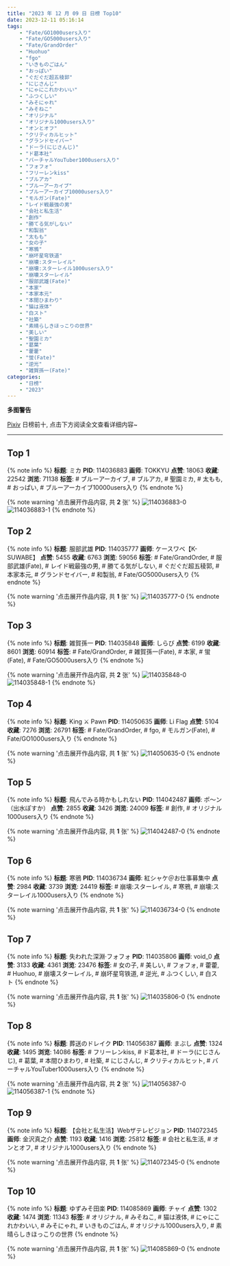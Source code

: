 ```yaml
---
title: "2023 年 12 月 09 日 日榜 Top10"
date: 2023-12-11 05:16:14
tags:
    - "Fate/GO1000users入り"
    - "Fate/GO5000users入り"
    - "Fate/GrandOrder"
    - "Huohuo"
    - "fgo"
    - "いきものごはん"
    - "おっぱい"
    - "ぐだぐだ超五稜郭"
    - "にじさんじ"
    - "にゃにこれかわいい"
    - "ふつくしい"
    - "みそにゃれ"
    - "みそねこ"
    - "オリジナル"
    - "オリジナル1000users入り"
    - "オンとオフ"
    - "クリティカルヒット"
    - "グランドセイバー"
    - "ドーラ(にじさんじ)"
    - "ド葛本社"
    - "バーチャルYouTuber1000users入り"
    - "フォフォ"
    - "フリーレンkiss"
    - "ブルアカ"
    - "ブルーアーカイブ"
    - "ブルーアーカイブ10000users入り"
    - "モルガン(Fate)"
    - "レイド戦最強の男"
    - "会社と私生活"
    - "創作"
    - "勝てる気がしない"
    - "和製翁"
    - "太もも"
    - "女の子"
    - "寒鴉"
    - "崩坏星穹铁道"
    - "崩壊:スターレイル"
    - "崩壊:スターレイル1000users入り"
    - "崩壊スターレイル"
    - "服部武雄(Fate)"
    - "本家"
    - "本家本元"
    - "本間ひまわり"
    - "猫は液体"
    - "白スト"
    - "社築"
    - "素晴らしきほっこりの世界"
    - "美しい"
    - "聖園ミカ"
    - "葛葉"
    - "藿藿"
    - "蛍(Fate)"
    - "逆光"
    - "雑賀孫一(Fate)"
categories:
    - "日榜"
    - "2023"
---
```


<i class="fa fa-triangle-exclamation"></i>**多图警告**<i class="fa fa-triangle-exclamation"></i>

[Pixiv](https://www.pixiv.net/) 日榜前十, 点击下方阅读全文查看详细内容~

<!-- more -->

---

## Top 1

{% note info %}
**标题**: ミカ
**PID**: 114036883 **画师**: TOKKYU
**点赞**: 18063 **收藏**: 22542 **浏览**: 71138
**标签**: # ブルーアーカイブ, # ブルアカ, # 聖園ミカ, # 太もも, # おっぱい, # ブルーアーカイブ10000users入り
{% endnote %}

{% note warning '点击展开作品内容, 共 **2** 张' %}
![114036883-0](https://i.pixiv.re/img-original/img/2023/12/08/00/27/58/114036883_p0.jpg)
![114036883-1](https://i.pixiv.re/img-original/img/2023/12/08/00/27/58/114036883_p1.jpg)
{% endnote %}

## Top 2

{% note info %}
**标题**: 服部武雄
**PID**: 114035777 **画师**: ケースワベ【K-SUWABE】
**点赞**: 5455 **收藏**: 6763 **浏览**: 59056
**标签**: # Fate/GrandOrder, # 服部武雄(Fate), # レイド戦最強の男, # 勝てる気がしない, # ぐだぐだ超五稜郭, # 本家本元, # グランドセイバー, # 和製翁, # Fate/GO5000users入り
{% endnote %}

{% note warning '点击展开作品内容, 共 **1** 张' %}
![114035777-0](https://i.pixiv.re/img-original/img/2023/12/08/00/00/18/114035777_p0.jpg)
{% endnote %}

## Top 3

{% note info %}
**标题**: 雑賀孫一
**PID**: 114035848 **画师**: しらび
**点赞**: 6199 **收藏**: 8601 **浏览**: 60914
**标签**: # Fate/GrandOrder, # 雑賀孫一(Fate), # 本家, # 蛍(Fate), # Fate/GO5000users入り
{% endnote %}

{% note warning '点击展开作品内容, 共 **2** 张' %}
![114035848-0](https://i.pixiv.re/img-original/img/2023/12/08/00/00/38/114035848_p0.jpg)
![114035848-1](https://i.pixiv.re/img-original/img/2023/12/08/00/00/38/114035848_p1.jpg)
{% endnote %}

## Top 4

{% note info %}
**标题**: King ⚔ Pawn
**PID**: 114050635 **画师**: Li Flag
**点赞**: 5104 **收藏**: 7276 **浏览**: 26791
**标签**: # Fate/GrandOrder, # fgo, # モルガン(Fate), # Fate/GO1000users入り
{% endnote %}

{% note warning '点击展开作品内容, 共 **1** 张' %}
![114050635-0](https://i.pixiv.re/img-original/img/2023/12/08/17/25/07/114050635_p0.jpg)
{% endnote %}

## Top 5

{% note info %}
**标题**: 飛んでみる時かもしれない
**PID**: 114042487 **画师**: ポ～ン（出水ぽすか）
**点赞**: 2855 **收藏**: 3426 **浏览**: 24009
**标签**: # 創作, # オリジナル1000users入り
{% endnote %}

{% note warning '点击展开作品内容, 共 **1** 张' %}
![114042487-0](https://i.pixiv.re/img-original/img/2023/12/08/07/30/01/114042487_p0.jpg)
{% endnote %}

## Top 6

{% note info %}
**标题**: 寒鴉
**PID**: 114036734 **画师**: 紅シャケ＠お仕事募集中
**点赞**: 2984 **收藏**: 3739 **浏览**: 24419
**标签**: # 崩壊:スターレイル, # 寒鴉, # 崩壊:スターレイル1000users入り
{% endnote %}

{% note warning '点击展开作品内容, 共 **1** 张' %}
![114036734-0](https://i.pixiv.re/img-original/img/2023/12/08/00/23/28/114036734_p0.jpg)
{% endnote %}

## Top 7

{% note info %}
**标题**: 失われた深淵·フォフォ
**PID**: 114035806 **画师**: void_0
**点赞**: 3133 **收藏**: 4361 **浏览**: 23476
**标签**: # 女の子, # 美しい, # フォフォ, # 藿藿, # Huohuo, # 崩壊スターレイル, # 崩坏星穹铁道, # 逆光, # ふつくしい, # 白スト
{% endnote %}

{% note warning '点击展开作品内容, 共 **1** 张' %}
![114035806-0](https://i.pixiv.re/img-original/img/2023/12/08/00/00/26/114035806_p0.jpg)
{% endnote %}

## Top 8

{% note info %}
**标题**: 葬送のドレイク
**PID**: 114056387 **画师**: まぶし
**点赞**: 1324 **收藏**: 1495 **浏览**: 14086
**标签**: # フリーレンkiss, # ド葛本社, # ドーラ(にじさんじ), # 葛葉, # 本間ひまわり, # 社築, # にじさんじ, # クリティカルヒット, # バーチャルYouTuber1000users入り
{% endnote %}

{% note warning '点击展开作品内容, 共 **2** 张' %}
![114056387-0](https://i.pixiv.re/img-original/img/2023/12/08/21/08/11/114056387_p0.jpg)
![114056387-1](https://i.pixiv.re/img-original/img/2023/12/08/21/08/11/114056387_p1.jpg)
{% endnote %}

## Top 9

{% note info %}
**标题**: 【会社と私生活】Webザテレビジョン
**PID**: 114072345 **画师**: 金沢真之介
**点赞**: 1193 **收藏**: 1416 **浏览**: 25812
**标签**: # 会社と私生活, # オンとオフ, # オリジナル1000users入り
{% endnote %}

{% note warning '点击展开作品内容, 共 **1** 张' %}
![114072345-0](https://i.pixiv.re/img-original/img/2023/12/09/11/49/48/114072345_p0.jpg)
{% endnote %}

## Top 10

{% note info %}
**标题**: ゆずみそ田楽
**PID**: 114085869 **画师**: チャイ
**点赞**: 1302 **收藏**: 1474 **浏览**: 11343
**标签**: # オリジナル, # みそねこ, # 猫は液体, # にゃにこれかわいい, # みそにゃれ, # いきものごはん, # オリジナル1000users入り, # 素晴らしきほっこりの世界
{% endnote %}

{% note warning '点击展开作品内容, 共 **1** 张' %}
![114085869-0](https://i.pixiv.re/img-original/img/2023/12/09/21/32/24/114085869_p0.png)
{% endnote %}

